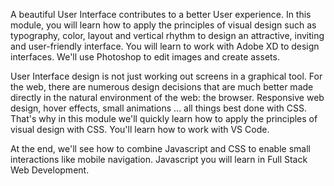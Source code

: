 A beautiful User Interface contributes to a better User experience. In this module, you will learn how to apply the principles of visual design such as typography, color, layout and vertical rhythm to design an attractive, inviting and user-friendly interface. You will learn to work with Adobe XD to design interfaces. We'll use Photoshop to edit images and create assets.

User Interface design is not just working out screens in a graphical tool. For the web, there are numerous design decisions that are much better made directly in the natural environment of the web: the browser. Responsive web design, hover effects, small animations ... all things best done with CSS. That's why in this module we'll quickly learn how to apply the principles of visual design with CSS. You'll learn how to work with VS Code.

At the end, we'll see how to combine Javascript and CSS to enable small interactions like mobile navigation. Javascript you will learn in Full Stack Web Development.
